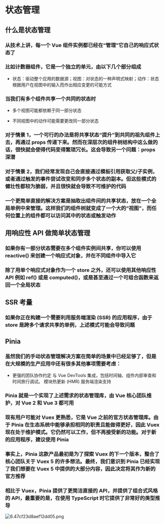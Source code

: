 # 状态管理

## 什么是状态管理

### 从技术上讲，每一个 Vue 组件实例都已经在“管理”它自己的响应式状态了

### 比如计数器组件，它是一个独立的单元，由以下几个部分组成

- 状态：驱动整个应用的数据源；视图：对状态的一种声明式映射；动作：状态根据用户在视图中的输入而作出相应变更的可能方式

### 当我们有多个组件共享一个共同的状态时

- 多个视图可能都依赖于同一部分状态

- 不同视图中的动作可能需要更改同一部分状态

### 对于情景 1，一个可行的办法是将共享状态“提升”到共同的祖先组件上去，再通过 props 传递下来。然而在深层次的组件树结构中这么做的话，很快就会使得代码变得繁琐冗长。这会导致另一个问题：props 深潜

### 对于情景 2，我们经常发现自己会直接通过模板引用获取父/子实例，或者通过触发的事件尝试改变和同步多个状态的副本。但这些模式的健壮性都较为脆弱，并且很快就会导致不可维护的代码

### 一个更简单直接的解决方案是抽取出组件间的共享状态，放在一个全局单例中来管理。这样我们的组件树就变成了一个大的“视图”，而任何位置上的组件都可以访问其中的状态或触发动作

## 用响应性 API 做简单状态管理

### 如果你有一部分状态需要在多个组件实例间共享，你可以使用 reactive() 来创建一个响应式对象，并在不同组件中导入它

### 除了用单个响应式对象作为一个 store 之外，还可以使用其他响应性 API 例如 ref() 或是 computed()，或是甚至通过一个可组合函数来返回一个全局状态

## SSR 考量

### 如果你正在构建一个需要利用服务端渲染 (SSR) 的应用程序，由于 store 是跨多个请求共享的单例，上述模式可能会导致问题

## Pinia

### 虽然我们的手动状态管理解决方案在简单的场景中已经足够了，但是在大规模的生产应用中还有很多其他事项需要考虑：

- 更强的团队协作约定
与 Vue DevTools 集成，包括时间轴、组件内部审查和时间旅行调试。
模块热更新 (HMR)
服务端渲染支持

### Pinia 就是一个实现了上述需求的状态管理库，由 Vue 核心团队维护，对 Vue 2 和 Vue 3 都可用

### 现有用户可能对 Vuex 更熟悉，它是 Vue 之前的官方状态管理库。由于 Pinia 在生态系统中能够承担相同的职责且能做得更好，因此 Vuex 现在处于维护模式。它仍然可以工作，但不再接受新的功能。对于新的应用程序，建议使用 Pinia

### 事实上，Pinia 这款产品最初是为了探索 Vuex 的下一个版本，整合了核心团队关于 Vuex 5 的许多想法。最终，我们意识到 Pinia 已经实现了我们想要在 Vuex 5 中提供的大部分内容，因此决定将其作为新的官方推荐

### 相比于 Vuex，Pinia 提供了更简洁直接的 API，并提供了组合式风格的 API，最重要的是，在使用 TypeScript 时它提供了非常好的类型推导


![6.47cf23d8aef12dd05.png](https://img.picgo.net/2024/02/10/6.47cf23d8aef12dd05.png)